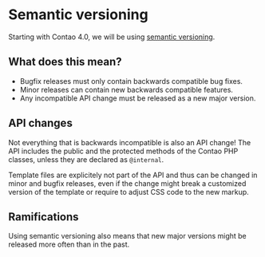 Semantic versioning
===================

Starting with Contao 4.0, we will be using [semantic versioning][1].


What does this mean?
--------------------

 * Bugfix releases must only contain backwards compatible bug fixes.
 * Minor releases can contain new backwards compatible features.
 * Any incompatible API change must be released as a new major version.


API changes
-----------

Not everything that is backwards incompatible is also an API change! The API
includes the public and the protected methods of the Contao PHP classes, unless
they are declared as `@internal`.

Template files are explicitely not part of the API and thus can be changed in
minor and bugfix releases, even if the change might break a customized version
of the template or require to adjust CSS code to the new markup.


Ramifications
-------------

Using semantic versioning also means that new major versions might be released
more often than in the past. 


[1]: https://semver.org
